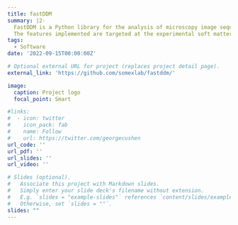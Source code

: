 ```yaml
---
title: fastDDM
summary: |2-
  FastDDM is a Python library for the analysis of microscopy image sequences using Differential Dynamic Microscopy on CPU and GPU.
  The features implemented are targeted at the experimental soft matter research community dealing with inert and active/biological samples.
tags:
  - Software
date: '2022-09-15T00:00:00Z'

# Optional external URL for project (replaces project detail page).
external_link: 'https://github.com/somexlab/fastddm/'

image:
  caption: Project logo
  focal_point: Smart

#links:
#  - icon: twitter
#    icon_pack: fab
#    name: Follow
#    url: https://twitter.com/georgecushen
url_code: ''
url_pdf: ''
url_slides: ''
url_video: ''

# Slides (optional).
#   Associate this project with Markdown slides.
#   Simply enter your slide deck's filename without extension.
#   E.g. `slides = "example-slides"` references `content/slides/example-slides.md`.
#   Otherwise, set `slides = ""`.
slides: ""
---
```



